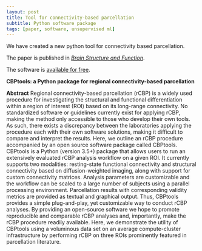 ```yaml
---
layout: post
title: Tool for connectivity-based parcellation
subtitle: Python software package
tags: [paper, software, unsupervised ml]
---
```


We have created a new python tool for connectivity based parcellation. 

The paper is published in [*Brain Structure and Function*](https://link.springer.com/article/10.1007/s00429-020-02046-1).

The software is [available for free](https://github.com/inm7/cbptools).

**CBPtools: a Python package for regional connectivity-based parcellation**

**Abstract** Regional connectivity-based parcellation (rCBP) is a widely used procedure for investigating the structural and functional differentiation within a region of interest (ROI) based on its long-range connectivity. No standardized software or guidelines currently exist for applying rCBP, making the method only accessible to those who develop their own tools. As such, there exists a discrepancy between the laboratories applying the procedure each with their own software solutions, making it difficult to compare and interpret the results. Here, we outline an rCBP procedure accompanied by an open source software package called CBPtools. CBPtools is a Python (version 3.5+) package that allows users to run an extensively evaluated rCBP analysis workflow on a given ROI. It currently supports two modalities: resting-state functional connectivity and structural connectivity based on diffusion-weighted imaging, along with support for custom connectivity matrices. Analysis parameters are customizable and the workflow can be scaled to a large number of subjects using a parallel processing environment. Parcellation results with corresponding validity metrics are provided as textual and graphical output. Thus, CBPtools provides a simple plug-and-play, yet customizable way to conduct rCBP analyses. By providing an open-source software we hope to promote reproducible and comparable rCBP analyses and, importantly, make the rCBP procedure readily available. Here, we demonstrate the utility of CBPtools using a voluminous data set on an average compute-cluster infrastructure by performing rCBP on three ROIs prominently featured in parcellation literature.

